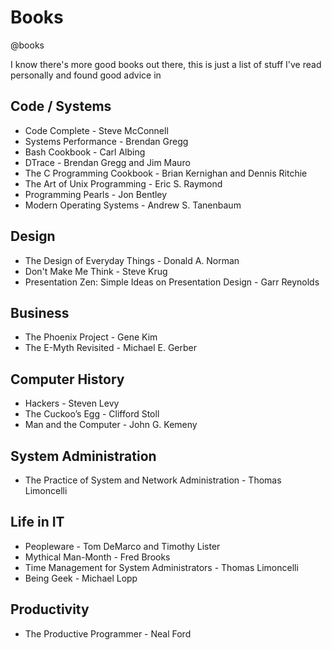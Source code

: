 # Books
@books

I know there's more good books out there, this is just a list of stuff I've
read personally and found good advice in

Code / Systems
--------------


* Code Complete - Steve McConnell
* Systems Performance - Brendan Gregg
* Bash Cookbook - Carl Albing
* DTrace - Brendan Gregg and Jim Mauro
* The C Programming Cookbook - Brian Kernighan and Dennis Ritchie
* The Art of Unix Programming - Eric S. Raymond
* Programming Pearls - Jon Bentley
* Modern Operating Systems - Andrew S. Tanenbaum


Design
------


* The Design of Everyday Things - Donald A. Norman
* Don't Make Me Think - Steve Krug
* Presentation Zen: Simple Ideas on Presentation Design - Garr Reynolds


Business
--------


* The Phoenix Project - Gene Kim
* The E-Myth Revisited - Michael E. Gerber


Computer History
----------------


* Hackers - Steven Levy
* The Cuckoo’s Egg - Clifford Stoll
* Man and the Computer - John G. Kemeny


System Administration
---------------------


* The Practice of System and Network Administration - Thomas Limoncelli


Life in IT
----------


* Peopleware - Tom DeMarco and Timothy Lister
* Mythical Man-Month - Fred Brooks
* Time Management for System Administrators - Thomas Limoncelli
* Being Geek - Michael Lopp


Productivity
------------


* The Productive Programmer - Neal Ford


